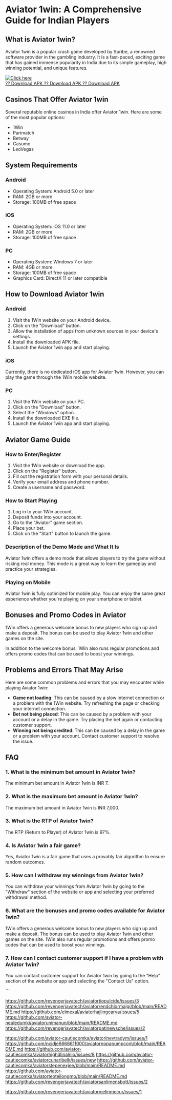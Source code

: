 # Aviator 1win: A Comprehensive Guide for Indian Players

## What is Aviator 1win?

Aviator 1win is a popular crash game developed by Spribe, a renowned
software provider in the gambling industry. It is a fast-paced, exciting
game that has gained immense popularity in India due to its simple
gameplay, high winning potential, and unique features.

[![Click
here](https://readscoops.com/wp-content/uploads/2023/03/Readscoop-aviator-1-1.jpg)](https://traff.sbs/deff)\
[?? Download APK ?? Download APK ?? Download
APK](https://traff.sbs/deff)

## Casinos That Offer Aviator 1win

Several reputable online casinos in India offer Aviator 1win. Here are
some of the most popular options:

-   1Win
-   Parimatch
-   Betway
-   Casumo
-   LeoVegas

## System Requirements

### Android

-   Operating System: Android 5.0 or later
-   RAM: 2GB or more
-   Storage: 100MB of free space

### iOS

-   Operating System: iOS 11.0 or later
-   RAM: 2GB or more
-   Storage: 100MB of free space

### PC

-   Operating System: Windows 7 or later
-   RAM: 4GB or more
-   Storage: 100MB of free space
-   Graphics Card: DirectX 11 or later compatible

## How to Download Aviator 1win

### Android

1.  Visit the 1Win website on your Android device.
2.  Click on the "Download" button.
3.  Allow the installation of apps from unknown sources in your
    device\'s settings.
4.  Install the downloaded APK file.
5.  Launch the Aviator 1win app and start playing.

### iOS

Currently, there is no dedicated iOS app for Aviator 1win. However, you
can play the game through the 1Win mobile website.

### PC

1.  Visit the 1Win website on your PC.
2.  Click on the "Download" button.
3.  Select the "Windows" option.
4.  Install the downloaded EXE file.
5.  Launch the Aviator 1win app and start playing.

## Aviator Game Guide

### How to Enter/Register

1.  Visit the 1Win website or download the app.
2.  Click on the "Register" button.
3.  Fill out the registration form with your personal details.
4.  Verify your email address and phone number.
5.  Create a username and password.

### How to Start Playing

1.  Log in to your 1Win account.
2.  Deposit funds into your account.
3.  Go to the "Aviator" game section.
4.  Place your bet.
5.  Click on the "Start" button to launch the game.

### Description of the Demo Mode and What It Is

Aviator 1win offers a demo mode that allows players to try the game
without risking real money. This mode is a great way to learn the
gameplay and practice your strategies.

### Playing on Mobile

Aviator 1win is fully optimized for mobile play. You can enjoy the same
great experience whether you\'re playing on your smartphone or tablet.

## Bonuses and Promo Codes in Aviator

1Win offers a generous welcome bonus to new players who sign up and make
a deposit. The bonus can be used to play Aviator 1win and other games on
the site.

In addition to the welcome bonus, 1Win also runs regular promotions and
offers promo codes that can be used to boost your winnings.

## Problems and Errors That May Arise

Here are some common problems and errors that you may encounter while
playing Aviator 1win:

-   **Game not loading**: This can be caused by a slow internet
    connection or a problem with the 1Win website. Try refreshing the
    page or checking your internet connection.
-   **Bet not being placed**: This can be caused by a problem with your
    account or a delay in the game. Try placing the bet again or
    contacting customer support.
-   **Winning not being credited**: This can be caused by a delay in the
    game or a problem with your account. Contact customer support to
    resolve the issue.

## FAQ

### 1. What is the minimum bet amount in Aviator 1win?

The minimum bet amount in Aviator 1win is INR 7.

### 2. What is the maximum bet amount in Aviator 1win?

The maximum bet amount in Aviator 1win is INR 7,000.

### 3. What is the RTP of Aviator 1win?

The RTP (Return to Player) of Aviator 1win is 97%.

### 4. Is Aviator 1win a fair game?

Yes, Aviator 1win is a fair game that uses a provably fair algorithm to
ensure random outcomes.

### 5. How can I withdraw my winnings from Aviator 1win?

You can withdraw your winnings from Aviator 1win by going to the
"Withdraw" section of the website or app and selecting your
preferred withdrawal method.

### 6. What are the bonuses and promo codes available for Aviator 1win?

1Win offers a generous welcome bonus to new players who sign up and make
a deposit. The bonus can be used to play Aviator 1win and other games on
the site. 1Win also runs regular promotions and offers promo codes that
can be used to boost your winnings.

### 7. How can I contact customer support if I have a problem with Aviator 1win?

You can contact customer support for Aviator 1win by going to the
"Help" section of the website or app and selecting the "Contact
Us" option.

\`\`\`

https://github.com/revengerjavatech/aviatortiopulcide/issues/3
https://github.com/revengerjavatech/aviatorrendchlormajgi/blob/main/README.md
https://github.com/elmexal/aviatorhajlingcarva/issues/5
https://github.com/aviator-neuledumki/aviatorunimanun/blob/main/README.md
https://github.com/revengerjavatech/aviatorpatinewsche/issues/2

https://github.com/aviator-cautiecomka/aviatorinevtradym/issues/1
https://github.com/ncjdje6666611000/aviatornopapumpcom/blob/main/README.md
https://github.com/aviator-cautiecomka/aviatorhighdlinalnio/issues/8
https://github.com/aviator-cautiecomka/aviatorcunaribelk/issues/new
https://github.com/aviator-cautiecomka/aviatorstepenexjee/blob/main/README.md
https://github.com/aviator-cautiecomka/aviatorteoteilongmo/blob/main/README.md
https://github.com/revengerjavatech/aviatorsanlimensbott/issues/2

https://github.com/revengerjavatech/aviatornielinmecur/issues/1
